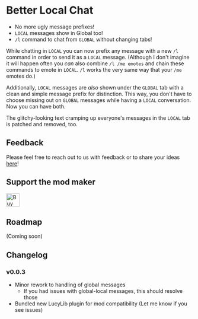 # Better Local Chat

 - No more ugly message prefixes!
 - `LOCAL` messages show in Global too!
 - `/l` command to chat from `GLOBAL` without changing tabs!

 While chatting in `LOCAL` you can now prefix any message with a new `/l` command in order to send it as a `LOCAL` message.
 (Although I don't imagine it will happen often you _can_ also combine `/l /me emotes` and chain these commands to emote in `LOCAL`. `/l` works the very same way that your `/me` emotes do.)

 Additionally, `LOCAL` messages are _also_ shown under the `GLOBAL` tab with a clean and simple message prefix
 for distinction. This way, you don't have to choose missing out on `GLOBAL` messages while having a `LOCAL` conversation. Now you can have both.

 The glitchy-looking text cramping up everyone's messages in the `LOCAL` tab is patched and removed, too. 

## Feedback

Please feel free to reach out to us with feedback or to share your ideas
[here](https://github.com/binury/Toes.BetterLocalChat/issues)!

## Support the mod maker

<a href='https://ko-fi.com/A0A3YDMVY' target='_blank'><img height='36' style='border:0px;height:36px;' src='https://storage.ko-fi.com/cdn/kofi4.png?v=6' border='0' alt='Buy Toes a Coffee at ko-fi.com' /></a>

## Roadmap

(Coming soon)

## Changelog

### v0.0.3
- Minor rework to handling of global messages
	- If you had issues with global-local messages, this should resolve those
- Bundled new LucyLib plugin for mod compatibility (Let me know if you see issues)

